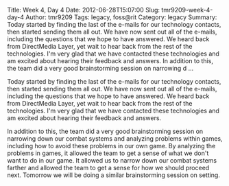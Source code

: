Title: Week 4, Day 4
Date: 2012-06-28T15:07:00
Slug: tmr9209-week-4-day-4
Author: tmr9209
Tags: legacy, foss@rit
Category: legacy
Summary: Today started by finding the last of the e-mails for our technology contacts, then started sending them all out. We have now sent out all of the e-mails, including the questions that we hope to have answered. We heard back from DirectMedia Layer, yet wait to hear back from the rest of the technologies. I'm very glad that we have contacted these technologies and am excited about hearing their feedback and answers.  In addition to this, the team did a very good brainstorming session on narrowing d ... 

Today started by finding the last of the e-mails for our technology contacts,
then started sending them all out. We have now sent out all of the e-mails,
including the questions that we hope to have answered. We heard back from
DirectMedia Layer, yet wait to hear back from the rest of the technologies.
I'm very glad that we have contacted these technologies and am excited about
hearing their feedback and answers.

In addition to this, the team did a very good brainstorming session on
narrowing down our combat systems and analyzing problems within games,
including how to avoid these problems in our own game. By analyzing the
problems in games, it allowed the team to get a sense of what we don't want to
do in our game. It allowed us to narrow down our combat systems farther and
allowed the team to get a sense for how we should proceed next. Tomorrow we
will be doing a similar brainstorming session on setting.

